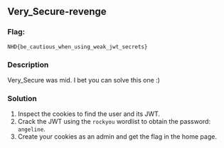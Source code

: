 ## Very_Secure-revenge

### Flag:
`NHD{be_cautious_when_using_weak_jwt_secrets}`

### Description

Very_Secure was mid. I bet you can solve this one :)

### Solution

1. Inspect the cookies to find the user and its JWT.
2. Crack the JWT using the `rockyou` wordlist to obtain the password: `angeline`.
3. Create your cookies as an admin and get the flag in the home page.
